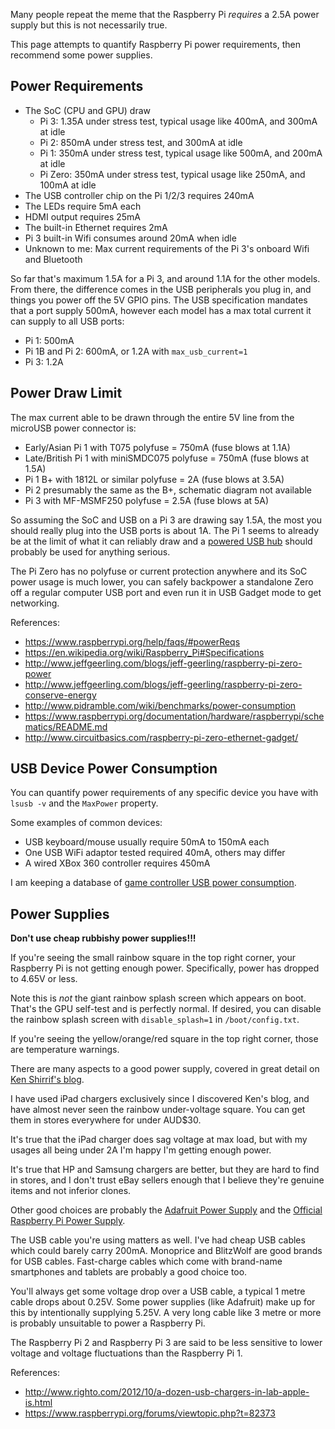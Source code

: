 Many people repeat the meme that the Raspberry Pi *requires* a 2.5A power supply but this is not necessarily true.

This page attempts to quantify Raspberry Pi power requirements, then recommend some power supplies.

## Power Requirements

* The SoC (CPU and GPU) draw
    * Pi 3: 1.35A under stress test, typical usage like 400mA, and 300mA at idle
    * Pi 2: 850mA under stress test, and 300mA at idle
    * Pi 1: 350mA under stress test, typical usage like 500mA, and 200mA at idle
    * Pi Zero: 350mA under stress test, typical usage like 250mA, and 100mA at idle
* The USB controller chip on the Pi 1/2/3 requires 240mA
* The LEDs require 5mA each
* HDMI output requires 25mA
* The built-in Ethernet requires 2mA
* Pi 3 built-in Wifi consumes around 20mA when idle
* Unknown to me: Max current requirements of the Pi 3's onboard Wifi and Bluetooth

So far that's maximum 1.5A for a Pi 3, and around 1.1A for the other models. From there, the difference comes in the USB peripherals you plug in, and things you power off the 5V GPIO pins. The USB specification mandates that a port supply 500mA, however each model has a max total current it can supply to all USB ports:

* Pi 1: 500mA
* Pi 1B and Pi 2: 600mA, or 1.2A with `max_usb_current=1`
* Pi 3: 1.2A

## Power Draw Limit

The max current able to be drawn through the entire 5V line from the microUSB power connector is:

* Early/Asian Pi 1 with T075 polyfuse = 750mA (fuse blows at 1.1A)
* Late/British Pi 1 with miniSMDC075 polyfuse = 750mA (fuse blows at 1.5A)
* Pi 1 B+ with 1812L or similar polyfuse = 2A (fuse blows at 3.5A)
* Pi 2 presumably the same as the B+, schematic diagram not available
* Pi 3 with MF-MSMF250 polyfuse = 2.5A (fuse blows at 5A)

So assuming the SoC and USB on a Pi 3 are drawing say 1.5A, the most you should really plug into the USB ports is about 1A. The Pi 1 seems to already be at the limit of what it can reliably draw and a [powered USB hub](http://elinux.org/RPi_Powered_USB_Hubs) should probably be used for anything serious.

The Pi Zero has no polyfuse or current protection anywhere and its SoC power usage is much lower, you can safely backpower a standalone Zero off a regular computer USB port and even run it in USB Gadget mode to get networking.

References:

* https://www.raspberrypi.org/help/faqs/#powerReqs
* https://en.wikipedia.org/wiki/Raspberry_Pi#Specifications
* http://www.jeffgeerling.com/blogs/jeff-geerling/raspberry-pi-zero-power
* http://www.jeffgeerling.com/blogs/jeff-geerling/raspberry-pi-zero-conserve-energy
* http://www.pidramble.com/wiki/benchmarks/power-consumption
* https://www.raspberrypi.org/documentation/hardware/raspberrypi/schematics/README.md
* http://www.circuitbasics.com/raspberry-pi-zero-ethernet-gadget/

## USB Device Power Consumption

You can quantify power requirements of any specific device you have with `lsusb -v` and the `MaxPower` property.

Some examples of common devices:

* USB keyboard/mouse usually require 50mA to 150mA each
* One USB WiFi adaptor tested required 40mA, others may differ
* A wired XBox 360 controller requires 450mA

I am keeping a database of [game controller USB power consumption](Game-Controller-USB-Power-Database).

## Power Supplies

**Don't use cheap rubbishy power supplies!!!**

If you're seeing the small rainbow square in the top right corner, your Raspberry Pi is not getting enough power. Specifically, power has dropped to 4.65V or less.

Note this is *not* the giant rainbow splash screen which appears on boot. That's the GPU self-test and is perfectly normal. If desired, you can disable the rainbow splash screen with `disable_splash=1` in `/boot/config.txt`.

If you're seeing the yellow/orange/red square in the top right corner, those are temperature warnings.

There are many aspects to a good power supply, covered in great detail on [Ken Shirrif's blog](http://www.righto.com/2012/10/a-dozen-usb-chargers-in-lab-apple-is.html).

I have used iPad chargers exclusively since I discovered Ken's blog, and have almost never seen the rainbow under-voltage square. You can get them in stores everywhere for under AUD$30.

It's true that the iPad charger does sag voltage at max load, but with my usages all being under 2A I'm happy I'm getting enough power.

It's true that HP and Samsung chargers are better, but they are hard to find in stores, and I don't trust eBay sellers enough that I believe they're genuine items and not inferior clones.

Other good choices are probably the [Adafruit Power Supply](https://www.adafruit.com/product/1995) and the [Official Raspberry Pi Power Supply](https://www.raspberrypi.org/products/universal-power-supply/).

The USB cable you're using matters as well. I've had cheap USB cables which could barely carry 200mA. Monoprice and BlitzWolf are good brands for USB cables. Fast-charge cables which come with brand-name smartphones and tablets are probably a good choice too.

You'll always get some voltage drop over a USB cable, a typical 1 metre cable drops about 0.25V. Some power supplies (like Adafruit) make up for this by intentionally supplying 5.25V. A very long cable like 3 metre or more is probably unsuitable to power a Raspberry Pi.

The Raspberry Pi 2 and Raspberry Pi 3 are said to be less sensitive to lower voltage and voltage fluctuations than the Raspberry Pi 1. 

References:

* http://www.righto.com/2012/10/a-dozen-usb-chargers-in-lab-apple-is.html
* https://www.raspberrypi.org/forums/viewtopic.php?t=82373